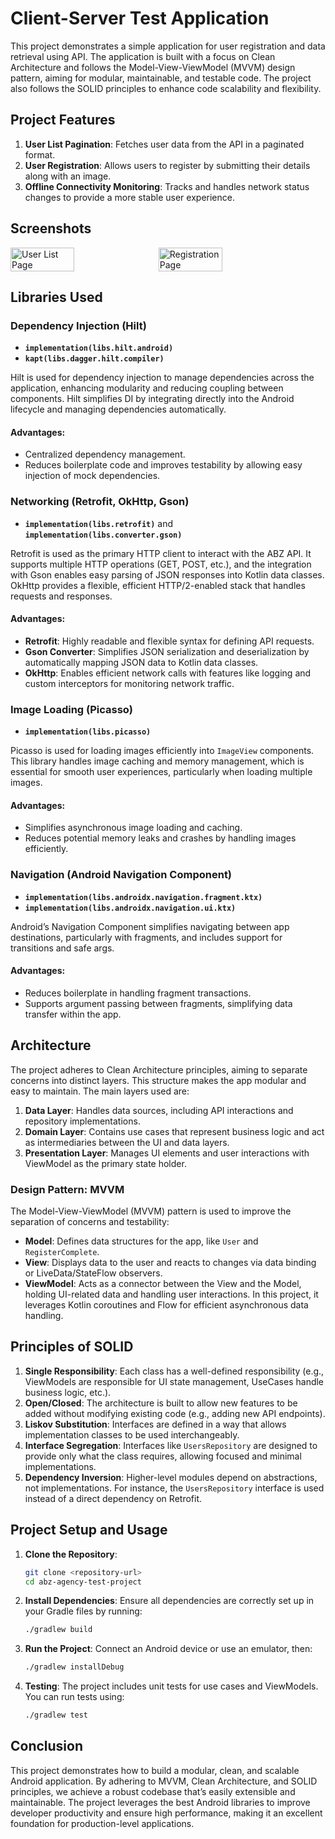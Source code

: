 # Client-Server Test Application

This project demonstrates a simple application for user registration and data retrieval using API. The application is built with a focus on Clean Architecture and follows the Model-View-ViewModel (MVVM) design pattern, aiming for modular, maintainable, and testable code. The project also follows the SOLID principles to enhance code scalability and flexibility.

## Project Features

1. **User List Pagination**: Fetches user data from the API in a paginated format.
2. **User Registration**: Allows users to register by submitting their details along with an image.
3. **Offline Connectivity Monitoring**: Tracks and handles network status changes to provide a more stable user experience.

## Screenshots

<div style="display: flex; gap: 10px;">
  <img src="https://github.com/user-attachments/assets/9017f5e4-9776-49e3-ba83-abe22d925292" alt="User List Page" width="45%">
  <img src="https://github.com/user-attachments/assets/93d265c3-5514-4726-b5e3-02ae7fe4aa90" alt="Registration Page" width="45%">
</div>

## Libraries Used

### Dependency Injection (Hilt)

- **`implementation(libs.hilt.android)`**
- **`kapt(libs.dagger.hilt.compiler)`**

Hilt is used for dependency injection to manage dependencies across the application, enhancing modularity and reducing coupling between components. Hilt simplifies DI by integrating directly into the Android lifecycle and managing dependencies automatically.

#### Advantages:
- Centralized dependency management.
- Reduces boilerplate code and improves testability by allowing easy injection of mock dependencies.

### Networking (Retrofit, OkHttp, Gson)

- **`implementation(libs.retrofit)`** and **`implementation(libs.converter.gson)`**

Retrofit is used as the primary HTTP client to interact with the ABZ API. It supports multiple HTTP operations (GET, POST, etc.), and the integration with Gson enables easy parsing of JSON responses into Kotlin data classes. OkHttp provides a flexible, efficient HTTP/2-enabled stack that handles requests and responses.

#### Advantages:
- **Retrofit**: Highly readable and flexible syntax for defining API requests.
- **Gson Converter**: Simplifies JSON serialization and deserialization by automatically mapping JSON data to Kotlin data classes.
- **OkHttp**: Enables efficient network calls with features like logging and custom interceptors for monitoring network traffic.

### Image Loading (Picasso)

- **`implementation(libs.picasso)`**

Picasso is used for loading images efficiently into `ImageView` components. This library handles image caching and memory management, which is essential for smooth user experiences, particularly when loading multiple images.

#### Advantages:
- Simplifies asynchronous image loading and caching.
- Reduces potential memory leaks and crashes by handling images efficiently.

### Navigation (Android Navigation Component)

- **`implementation(libs.androidx.navigation.fragment.ktx)`**
- **`implementation(libs.androidx.navigation.ui.ktx)`**

Android’s Navigation Component simplifies navigating between app destinations, particularly with fragments, and includes support for transitions and safe args.

#### Advantages:
- Reduces boilerplate in handling fragment transactions.
- Supports argument passing between fragments, simplifying data transfer within the app.

## Architecture

The project adheres to Clean Architecture principles, aiming to separate concerns into distinct layers. This structure makes the app modular and easy to maintain. The main layers used are:

1. **Data Layer**: Handles data sources, including API interactions and repository implementations.
2. **Domain Layer**: Contains use cases that represent business logic and act as intermediaries between the UI and data layers.
3. **Presentation Layer**: Manages UI elements and user interactions with ViewModel as the primary state holder.

### Design Pattern: MVVM

The Model-View-ViewModel (MVVM) pattern is used to improve the separation of concerns and testability:

- **Model**: Defines data structures for the app, like `User` and `RegisterComplete`.
- **View**: Displays data to the user and reacts to changes via data binding or LiveData/StateFlow observers.
- **ViewModel**: Acts as a connector between the View and the Model, holding UI-related data and handling user interactions. In this project, it leverages Kotlin coroutines and Flow for efficient asynchronous data handling.

## Principles of SOLID

1. **Single Responsibility**: Each class has a well-defined responsibility (e.g., ViewModels are responsible for UI state management, UseCases handle business logic, etc.).
2. **Open/Closed**: The architecture is built to allow new features to be added without modifying existing code (e.g., adding new API endpoints).
3. **Liskov Substitution**: Interfaces are defined in a way that allows implementation classes to be used interchangeably.
4. **Interface Segregation**: Interfaces like `UsersRepository` are designed to provide only what the class requires, allowing focused and minimal implementations.
5. **Dependency Inversion**: Higher-level modules depend on abstractions, not implementations. For instance, the `UsersRepository` interface is used instead of a direct dependency on Retrofit.

## Project Setup and Usage

1. **Clone the Repository**:
   ```bash
   git clone <repository-url>
   cd abz-agency-test-project
   ```

2. **Install Dependencies**:
   Ensure all dependencies are correctly set up in your Gradle files by running:
   ```bash
   ./gradlew build
   ```

3. **Run the Project**:
   Connect an Android device or use an emulator, then:
   ```bash
   ./gradlew installDebug
   ```

4. **Testing**:
   The project includes unit tests for use cases and ViewModels. You can run tests using:
   ```bash
   ./gradlew test
   ```

## Conclusion

This project demonstrates how to build a modular, clean, and scalable Android application. By adhering to MVVM, Clean Architecture, and SOLID principles, we achieve a robust codebase that’s easily extensible and maintainable. The project leverages the best Android libraries to improve developer productivity and ensure high performance, making it an excellent foundation for production-level applications.
